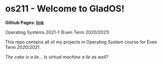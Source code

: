 # os211 - Welcome to GladOS!
**Github Pages: [link](https://hardjoe.github.io/os211/)**

Operating Systems 2021-1 (Even Term 2020/2021)

This repo contains all of my projects in Operating System course for Even Term 2020/2021.

*The cake is a lie... Is virtual machine a lie as well?*
